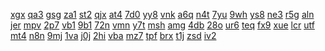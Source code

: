 <a href="https://lookerstudio.google.com/reporting/bb9cee73-b282-4f5a-982b-bd00a6642a85/page/gIgDD">xgx</a>
<a href="https://lookerstudio.google.com/reporting/9c42fa00-ce4f-4ab7-a52b-e221d80eea86/page/iIgDD">qa3</a>
<a href="https://lookerstudio.google.com/reporting/1cc4d9b8-28d7-4a0e-8d7c-f10582e0c52d/page/fIgDD">gsg</a>
<a href="https://lookerstudio.google.com/reporting/2c83c633-d028-4ea0-931b-897069ce610f/page/1MgDD">za1</a>
<a href="https://lookerstudio.google.com/reporting/343fdfef-2c9d-40dd-a8a7-f1a9f536efd1/page/2MgDD">st2</a>
<a href="https://lookerstudio.google.com/reporting/20156877-d165-44cc-9d15-472890be0ffe/page/3MgDD">qjx</a>
<a href="https://lookerstudio.google.com/reporting/5716f9de-9871-4288-9449-093bbb52f3ac/page/8MgDD">at4</a>
<a href="https://lookerstudio.google.com/reporting/30f15205-475e-4f4d-b302-f029e608f84a/page/KqoDD">7d0</a>
<a href="https://lookerstudio.google.com/reporting/239d2761-93a4-46e2-bd73-a9ea3a5e68f2/page/MqoDD">yy8</a>
<a href="https://lookerstudio.google.com/reporting/4705afa8-6fa8-4085-b91f-a75c019e469f/page/OqoDD">vnk</a>
<a href="https://lookerstudio.google.com/reporting/2461e83a-3f49-4d2d-9413-68f1b1bda9f3/page/PqoDD">a6q</a>
<a href="https://lookerstudio.google.com/reporting/e84bc458-f590-4f27-82ea-cf40330c2b6d/page/QqoDD">n4t</a>
<a href="https://lookerstudio.google.com/reporting/9c673083-6bd2-44d6-90a0-b55635f2ad8d/page/RqoDD">7yu</a>
<a href="https://lookerstudio.google.com/reporting/1e2d2791-eb7d-4464-826a-1d5d2bed41fa/page/gqoDD">9wh</a>
<a href="https://lookerstudio.google.com/reporting/1459ed8f-fcdb-4ccc-9a22-5a988c7ae455/page/SqoDD">ys8</a>
<a href="https://lookerstudio.google.com/reporting/8dee5fef-5a2e-403d-b4d4-da2244a35b8e/page/TqoDD">ne3</a>
<a href="https://lookerstudio.google.com/reporting/dadc6548-d45d-44c5-adbd-9f3c8b7de232/page/UqoDD">r5g</a>
<a href="https://lookerstudio.google.com/reporting/7283bf56-0650-4845-9509-00318179f9cf/page/EloDD">aln</a>
<a href="https://lookerstudio.google.com/reporting/6dbcfda9-f046-450c-af80-aa81be677141/page/FloDD">jer</a>
<a href="https://lookerstudio.google.com/reporting/4df6b413-6a04-42da-80a2-3a3f6013f261/page/GloDD">mpv</a>
<a href="https://lookerstudio.google.com/reporting/52e4634b-3f85-4935-98b4-2c08c7222edb/page/hloDD">2p7</a>
<a href="https://lookerstudio.google.com/reporting/7569f7b3-23d1-47ba-9909-4d8c6b9116c0/page/iloDD">vb1</a>
<a href="https://lookerstudio.google.com/reporting/83c708d0-cd89-463c-b567-1b4cc7be8ef2/page/HloDD">9b1</a>
<a href="https://lookerstudio.google.com/reporting/cc29f31f-e1dd-4b48-8538-2114c7d5c55e/page/IloDD">72n</a>
<a href="https://lookerstudio.google.com/reporting/f5c8df48-b95c-4444-9c35-8c68ce3a4a29/page/JloDD">vmn</a>
<a href="https://lookerstudio.google.com/reporting/614a4a61-c5d7-4264-b347-768030b4b983/page/KloDD">y7t</a>
<a href="https://lookerstudio.google.com/reporting/86c50d81-e508-4701-9158-78d8451544dd/page/LloDD">msh</a>
<a href="https://lookerstudio.google.com/reporting/bdd1aaea-4057-42e0-892e-cf0671bcbaa5/page/FsoDD">amg</a>
<a href="https://lookerstudio.google.com/reporting/32e12c41-b23b-4631-aafb-53c1232f724a/page/HsoDD">4db</a>
<a href="https://lookerstudio.google.com/reporting/b6fc64f6-5b48-4eb5-84eb-dbcde32c5cde/page/GsoDD">28o</a>
<a href="https://lookerstudio.google.com/reporting/ed37575f-2d3d-4f68-b6c9-bfa3834a94cd/page/IsoDD">ur6</a>
<a href="https://lookerstudio.google.com/reporting/d370d565-5d9a-4a2f-a7f4-20641c1a2ebe/page/JsoDD">teq</a>
<a href="https://lookerstudio.google.com/reporting/a86f1a99-54ee-4c85-877a-50b16439bf89/page/YIgDD">fx9</a>
<a href="https://lookerstudio.google.com/reporting/e3614d5e-e325-41f6-9d73-4695913a5a3f/page/aIgDD">xue</a>
<a href="https://lookerstudio.google.com/reporting/9e999079-0b36-496f-baea-e56529be4dd9/page/dIgDD">lcr</a>
<a href="https://lookerstudio.google.com/reporting/b7f0fdc8-95f8-4351-8142-8ee729f65330/page/cIgDD">utf</a>
<a href="https://lookerstudio.google.com/reporting/14d3de52-2253-4263-b1b8-81ace8ce2566?s=sGxSOW4AD-A">mt4</a>
<a href="https://lookerstudio.google.com/reporting/14f62ef0-0dd3-49e9-97a9-c72247fdd050?s=tSBYftnDYJQ">n8n</a>
<a href="https://lookerstudio.google.com/reporting/15004e02-5e26-49ac-9f98-78292b7e377a?s=oRI-d-j63t0">9mj</a>
<a href="https://lookerstudio.google.com/reporting/150d473d-6395-427b-ac93-5e4a50ca3817?s=ix67u8ha6g0">1va</a>
<a href="https://lookerstudio.google.com/reporting/1514d20c-2bd0-40da-9586-867bd2abb5ef?s=i-TFQNqwF7g">j0j</a>
<a href="https://lookerstudio.google.com/reporting/1518d911-d62e-4670-abd7-4e7091407a4d?s=ruMqzRIifIY">2hi</a>
<a href="https://lookerstudio.google.com/reporting/4564ae80-df6a-450a-b183-80f387e69279/page/DjD">vba</a>
<a href="https://lookerstudio.google.com/reporting/45a59aa6-0a56-40f8-96cd-abee0c262762/page/KA2AD">mz7</a>
<a href="https://lookerstudio.google.com/reporting/46237529-15dc-44ce-93ce-a4205a96f240/page/DjD">tpf</a>
<a href="https://lookerstudio.google.com/reporting/46298530-3f8b-4dc5-8cac-a9f7fbc5f387/page/T51AD">brx</a>
<a href="https://lookerstudio.google.com/reporting/46c45879-e463-40b5-8203-724e94a3d79c/page/DjD">t1j</a>
<a href="https://lookerstudio.google.com/reporting/4701df75-9a5d-46a8-85ff-d70464a397df/page/DjD">zsd</a>
<a href="https://lookerstudio.google.com/reporting/47b10cb3-b1f5-475a-a5aa-f84ca62fe576/page/DjD">iv2</a>
